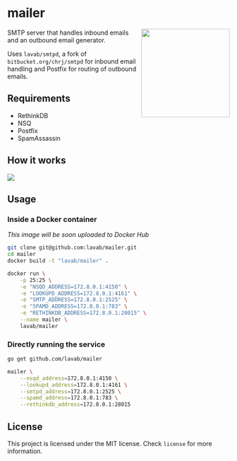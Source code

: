 # mailer

<img src="https://mail.lavaboom.com/img/Lavaboom-logo.svg" align="right" width="200px" />

SMTP server that handles inbound emails and an outbound email generator.

Uses `lavab/smtpd`, a fork of `bitbucket.org/chrj/smtpd` for inbound email
handling and Postfix for routing of outbound emails.

## Requirements

 - RethinkDB
 - NSQ
 - Postfix
 - SpamAssassin

## How it works

<img src="http://i.imgur.com/w2HygbX.png">

## Usage

### Inside a Docker container

*This image will be soon uploaded to Docker Hub*

```bash
git clone git@github.com:lavab/mailer.git
cd mailer
docker build -t "lavab/mailer" .

docker run \
    -p 25:25 \
    -e "NSQD_ADDRESS=172.8.0.1:4150" \
    -e "LOOKUPD_ADDRESS=172.8.0.1:4161" \
    -e "SMTP_ADDRESS=172.8.0.1:2525" \
    -e "SPAMD_ADDRESS=172.8.0.1:783" \
    -e "RETHINKDB_ADDRESS=172.8.0.1:28015" \
    --name mailer \
    lavab/mailer
```

### Directly running the service

```bash
go get github.com/lavab/mailer

mailer \
    --nsqd_address=172.8.0.1:4150 \
    --lookupd_address=172.8.0.1:4161 \
    --smtpd_address=172.8.0.1:2525 \
    --spamd_address=172.8.0.1:783 \
    --rethinkdb_address=172.8.0.1:28015
```

## License

This project is licensed under the MIT license. Check `license` for more
information.
